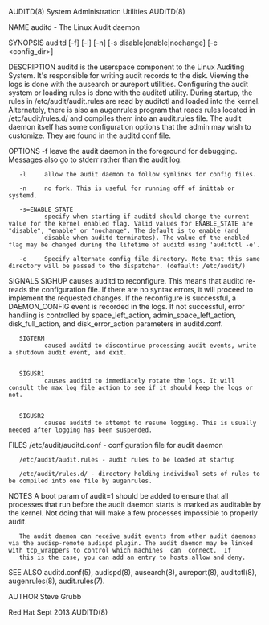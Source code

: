 AUDITD(8)                                                                              System Administration Utilities                                                                              AUDITD(8)



NAME
       auditd - The Linux Audit daemon

SYNOPSIS
       auditd [-f] [-l] [-n] [-s disable|enable|nochange] [-c <config_dir>]

DESCRIPTION
       auditd  is the userspace component to the Linux Auditing System. It's responsible for writing audit records to the disk. Viewing the logs is done with the ausearch or aureport utilities. Configuring
       the audit system or loading rules is done with the auditctl utility. During startup, the rules in /etc/audit/audit.rules are read by auditctl and loaded into the kernel. Alternately, there  is  also
       an  augenrules  program  that reads rules located in /etc/audit/rules.d/ and compiles them into an audit.rules file. The audit daemon itself has some configuration options that the admin may wish to
       customize. They are found in the auditd.conf file.

OPTIONS
       -f     leave the audit daemon in the foreground for debugging. Messages also go to stderr rather than the audit log.

       -l     allow the audit daemon to follow symlinks for config files.

       -n     no fork. This is useful for running off of inittab or systemd.

       -s=ENABLE_STATE
              specify when starting if auditd should change the current value for the kernel enabled flag. Valid values for ENABLE_STATE are "disable", "enable" or "nochange". The default is to enable (and
              disable when auditd terminates). The value of the enabled flag may be changed during the lifetime of auditd using 'auditctl -e'.

       -c     Specify alternate config file directory. Note that this same directory will be passed to the dispatcher. (default: /etc/audit/)

SIGNALS
       SIGHUP causes  auditd to reconfigure. This means that auditd re-reads the configuration file. If there are no syntax errors, it will proceed to implement the requested changes. If the reconfigure is
              successful, a DAEMON_CONFIG event is  recorded  in  the  logs.  If  not  successful,  error  handling  is  controlled  by  space_left_action,  admin_space_left_action,  disk_full_action,  and
              disk_error_action parameters in auditd.conf.


       SIGTERM
              caused auditd to discontinue processing audit events, write a shutdown audit event, and exit.


       SIGUSR1
              causes auditd to immediately rotate the logs. It will consult the max_log_file_action to see if it should keep the logs or not.


       SIGUSR2
              causes auditd to attempt to resume logging. This is usually needed after logging has been suspended.


FILES
       /etc/audit/auditd.conf - configuration file for audit daemon

       /etc/audit/audit.rules - audit rules to be loaded at startup

       /etc/audit/rules.d/ - directory holding individual sets of rules to be compiled into one file by augenrules.


NOTES
       A boot param of audit=1 should be added to ensure that all processes that run before the audit daemon starts is marked as auditable by the kernel. Not doing that will make a few processes impossible
       to properly audit.

       The audit daemon can receive audit events from other audit daemons via the audisp-remote audispd plugin. The audit daemon may be linked with tcp_wrappers to control which machines  can  connect.  If
       this is the case, you can add an entry to hosts.allow and deny.


SEE ALSO
       auditd.conf(5), audispd(8), ausearch(8), aureport(8), auditctl(8), augenrules(8), audit.rules(7).


AUTHOR
       Steve Grubb



Red Hat                                                                                           Sept 2013                                                                                         AUDITD(8)
